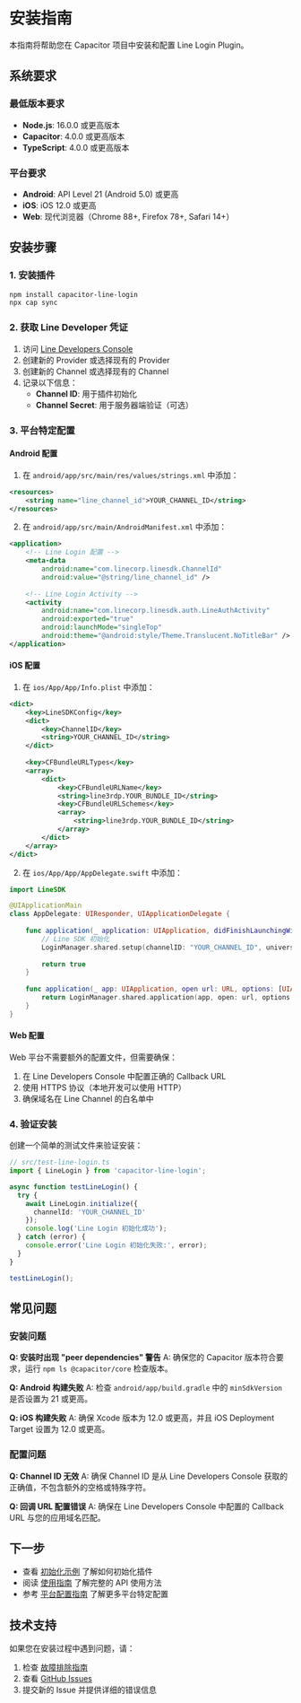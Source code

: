 # 安装指南

本指南将帮助您在 Capacitor 项目中安装和配置 Line Login Plugin。

## 系统要求

### 最低版本要求
- **Node.js**: 16.0.0 或更高版本
- **Capacitor**: 4.0.0 或更高版本
- **TypeScript**: 4.0.0 或更高版本

### 平台要求
- **Android**: API Level 21 (Android 5.0) 或更高
- **iOS**: iOS 12.0 或更高
- **Web**: 现代浏览器（Chrome 88+, Firefox 78+, Safari 14+）

## 安装步骤

### 1. 安装插件

```bash
npm install capacitor-line-login
npx cap sync
```

### 2. 获取 Line Developer 凭证

1. 访问 [Line Developers Console](https://developers.line.biz/console/)
2. 创建新的 Provider 或选择现有的 Provider
3. 创建新的 Channel 或选择现有的 Channel
4. 记录以下信息：
   - **Channel ID**: 用于插件初始化
   - **Channel Secret**: 用于服务器端验证（可选）

### 3. 平台特定配置

#### Android 配置

1. 在 `android/app/src/main/res/values/strings.xml` 中添加：

```xml
<resources>
    <string name="line_channel_id">YOUR_CHANNEL_ID</string>
</resources>
```

2. 在 `android/app/src/main/AndroidManifest.xml` 中添加：

```xml
<application>
    <!-- Line Login 配置 -->
    <meta-data
        android:name="com.linecorp.linesdk.ChannelId"
        android:value="@string/line_channel_id" />
    
    <!-- Line Login Activity -->
    <activity
        android:name="com.linecorp.linesdk.auth.LineAuthActivity"
        android:exported="true"
        android:launchMode="singleTop"
        android:theme="@android:style/Theme.Translucent.NoTitleBar" />
</application>
```

#### iOS 配置

1. 在 `ios/App/App/Info.plist` 中添加：

```xml
<dict>
    <key>LineSDKConfig</key>
    <dict>
        <key>ChannelID</key>
        <string>YOUR_CHANNEL_ID</string>
    </dict>
    
    <key>CFBundleURLTypes</key>
    <array>
        <dict>
            <key>CFBundleURLName</key>
            <string>line3rdp.YOUR_BUNDLE_ID</string>
            <key>CFBundleURLSchemes</key>
            <array>
                <string>line3rdp.YOUR_BUNDLE_ID</string>
            </array>
        </dict>
    </array>
</dict>
```

2. 在 `ios/App/App/AppDelegate.swift` 中添加：

```swift
import LineSDK

@UIApplicationMain
class AppDelegate: UIResponder, UIApplicationDelegate {
    
    func application(_ application: UIApplication, didFinishLaunchingWithOptions launchOptions: [UIApplication.LaunchOptionsKey: Any]?) -> Bool {
        // Line SDK 初始化
        LoginManager.shared.setup(channelID: "YOUR_CHANNEL_ID", universalLinkURL: nil)
        
        return true
    }
    
    func application(_ app: UIApplication, open url: URL, options: [UIApplication.OpenURLOptionsKey: Any] = [:]) -> Bool {
        return LoginManager.shared.application(app, open: url, options: options)
    }
}
```

#### Web 配置

Web 平台不需要额外的配置文件，但需要确保：

1. 在 Line Developers Console 中配置正确的 Callback URL
2. 使用 HTTPS 协议（本地开发可以使用 HTTP）
3. 确保域名在 Line Channel 的白名单中

### 4. 验证安装

创建一个简单的测试文件来验证安装：

```typescript
// src/test-line-login.ts
import { LineLogin } from 'capacitor-line-login';

async function testLineLogin() {
  try {
    await LineLogin.initialize({
      channelId: 'YOUR_CHANNEL_ID'
    });
    console.log('Line Login 初始化成功');
  } catch (error) {
    console.error('Line Login 初始化失败:', error);
  }
}

testLineLogin();
```

## 常见问题

### 安装问题

**Q: 安装时出现 "peer dependencies" 警告**
A: 确保您的 Capacitor 版本符合要求，运行 `npm ls @capacitor/core` 检查版本。

**Q: Android 构建失败**
A: 检查 `android/app/build.gradle` 中的 `minSdkVersion` 是否设置为 21 或更高。

**Q: iOS 构建失败**
A: 确保 Xcode 版本为 12.0 或更高，并且 iOS Deployment Target 设置为 12.0 或更高。

### 配置问题

**Q: Channel ID 无效**
A: 确保 Channel ID 是从 Line Developers Console 获取的正确值，不包含额外的空格或特殊字符。

**Q: 回调 URL 配置错误**
A: 确保在 Line Developers Console 中配置的 Callback URL 与您的应用域名匹配。

## 下一步

- 查看 [初始化示例](initialization-example.md) 了解如何初始化插件
- 阅读 [使用指南](usage-guide.md) 了解完整的 API 使用方法
- 参考 [平台配置指南](android-configuration.md) 了解更多平台特定配置

## 技术支持

如果您在安装过程中遇到问题，请：

1. 检查 [故障排除指南](troubleshooting.md)
2. 查看 [GitHub Issues](https://github.com/your-username/capacitor-line-login/issues)
3. 提交新的 Issue 并提供详细的错误信息 